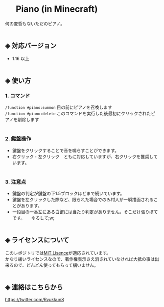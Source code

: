 # &nbsp;　Piano (in Minecraft)
何の変哲もないただのピアノ。<br><br>

## ◈ 対応バージョン<br>
  - 1.16 以上<br><br>
  
## ◈ 使い方
### 1. コマンド
  `/function #piano:summon` 目の前にピアノを召喚します<br>
  `/function #piano:delete` このコマンドを実行した後最初にクリックされたピアノを削除します<br><br>

### 2. 鍵盤操作
  - 鍵盤をクリックすることで音を鳴らすことができます。<br>
  - 右クリック・左クリック　ともに対応していますが、右クリックを推奨しています。<br><br>

### 3. 注意点
  - 鍵盤の判定が鍵盤の下1.5ブロックほどまで続いています。<br>
  - 鍵盤を左クリックした際など、限られた場合でのみ村人が一瞬描画されることがあります。<br>
  - 一段目の一番左にある白鍵には当たり判定がありません。そこだけ張りぼてです。　　ゆるして;w;<br><br>

## ◈ ライセンスについて
このレポジトリでは[MIT Lisence](LICENSE)が適応されています。<br>
かなり緩いライセンスなので、著作権表示さえ消されていなければ大抵の事は出来るので、どんどん使ってもらって構いません。<br><br>

## ◈ 連絡はこちらから
https://twitter.com/Ryukkun8
